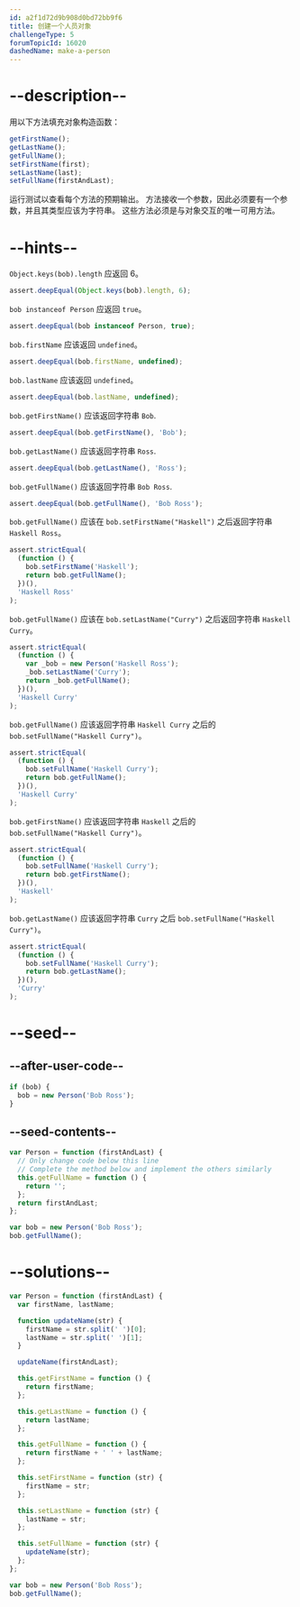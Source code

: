```yaml
---
id: a2f1d72d9b908d0bd72bb9f6
title: 创建一个人员对象
challengeType: 5
forumTopicId: 16020
dashedName: make-a-person
---
```


# --description--

用以下方法填充对象构造函数：

```js
getFirstName();
getLastName();
getFullName();
setFirstName(first);
setLastName(last);
setFullName(firstAndLast);
```

运行测试以查看每个方法的预期输出。 方法接收一个参数，因此必须要有一个参数，并且其类型应该为字符串。 这些方法必须是与对象交互的唯一可用方法。

# --hints--

`Object.keys(bob).length` 应返回 6。

```js
assert.deepEqual(Object.keys(bob).length, 6);
```

`bob instanceof Person` 应返回 `true`。

```js
assert.deepEqual(bob instanceof Person, true);
```

`bob.firstName` 应该返回 `undefined`。

```js
assert.deepEqual(bob.firstName, undefined);
```

`bob.lastName` 应该返回 `undefined`。

```js
assert.deepEqual(bob.lastName, undefined);
```

`bob.getFirstName()` 应该返回字符串 `Bob`.

```js
assert.deepEqual(bob.getFirstName(), 'Bob');
```

`bob.getLastName()` 应该返回字符串 `Ross`.

```js
assert.deepEqual(bob.getLastName(), 'Ross');
```

`bob.getFullName()` 应该返回字符串 `Bob Ross`.

```js
assert.deepEqual(bob.getFullName(), 'Bob Ross');
```

`bob.getFullName()` 应该在 `bob.setFirstName("Haskell")` 之后返回字符串 `Haskell Ross`。

```js
assert.strictEqual(
  (function () {
    bob.setFirstName('Haskell');
    return bob.getFullName();
  })(),
  'Haskell Ross'
);
```

`bob.getFullName()` 应该在 `bob.setLastName("Curry")` 之后返回字符串 `Haskell Curry`。

```js
assert.strictEqual(
  (function () {
    var _bob = new Person('Haskell Ross');
    _bob.setLastName('Curry');
    return _bob.getFullName();
  })(),
  'Haskell Curry'
);
```

`bob.getFullName()` 应该返回字符串 `Haskell Curry` 之后的 `bob.setFullName("Haskell Curry")`。

```js
assert.strictEqual(
  (function () {
    bob.setFullName('Haskell Curry');
    return bob.getFullName();
  })(),
  'Haskell Curry'
);
```

`bob.getFirstName()` 应该返回字符串 `Haskell` 之后的 `bob.setFullName("Haskell Curry")`。

```js
assert.strictEqual(
  (function () {
    bob.setFullName('Haskell Curry');
    return bob.getFirstName();
  })(),
  'Haskell'
);
```

`bob.getLastName()` 应该返回字符串 `Curry` 之后 `bob.setFullName("Haskell Curry")`。

```js
assert.strictEqual(
  (function () {
    bob.setFullName('Haskell Curry');
    return bob.getLastName();
  })(),
  'Curry'
);
```

# --seed--

## --after-user-code--

```js
if (bob) {
  bob = new Person('Bob Ross');
}
```

## --seed-contents--

```js
var Person = function (firstAndLast) {
  // Only change code below this line
  // Complete the method below and implement the others similarly
  this.getFullName = function () {
    return '';
  };
  return firstAndLast;
};

var bob = new Person('Bob Ross');
bob.getFullName();
```

# --solutions--

```js
var Person = function (firstAndLast) {
  var firstName, lastName;

  function updateName(str) {
    firstName = str.split(' ')[0];
    lastName = str.split(' ')[1];
  }

  updateName(firstAndLast);

  this.getFirstName = function () {
    return firstName;
  };

  this.getLastName = function () {
    return lastName;
  };

  this.getFullName = function () {
    return firstName + ' ' + lastName;
  };

  this.setFirstName = function (str) {
    firstName = str;
  };

  this.setLastName = function (str) {
    lastName = str;
  };

  this.setFullName = function (str) {
    updateName(str);
  };
};

var bob = new Person('Bob Ross');
bob.getFullName();
```
